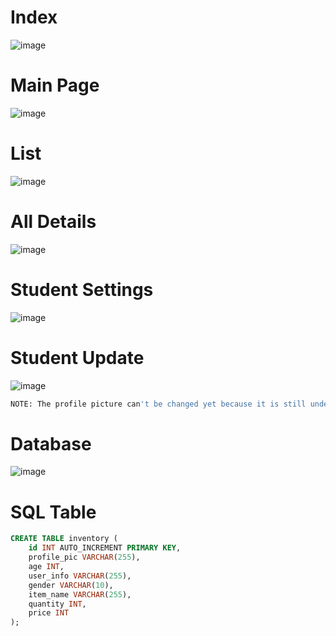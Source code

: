# Index
![image](https://github.com/user-attachments/assets/ab2e19f0-287e-48aa-a896-6c27ed3be0ae)

# Main Page
![image](https://github.com/user-attachments/assets/4a9c48b8-1f82-4c09-abf5-62bbcd4f402e)

# List
![image](https://github.com/user-attachments/assets/5695f10a-0337-4fce-8dca-0965dc0b3c80)

# All Details
![image](https://github.com/user-attachments/assets/433df2cb-4230-46bc-a6b5-d450d11700ea)

# Student Settings
![image](https://github.com/user-attachments/assets/f0a38495-ff60-4543-b87a-4098d03f25a8)

# Student Update
![image](https://github.com/user-attachments/assets/154fe584-1342-4c20-982b-d53e97b9cbd2)

```sh
NOTE: The profile picture can't be changed yet because it is still under development.
```
# Database
![image](https://github.com/user-attachments/assets/0f5a5d9c-0d74-4781-9f4b-3c5cc0842db6)

# SQL Table
```sql
CREATE TABLE inventory (
    id INT AUTO_INCREMENT PRIMARY KEY,
    profile_pic VARCHAR(255),
    age INT,
    user_info VARCHAR(255),
    gender VARCHAR(10),
    item_name VARCHAR(255),
    quantity INT,
    price INT
);
```

